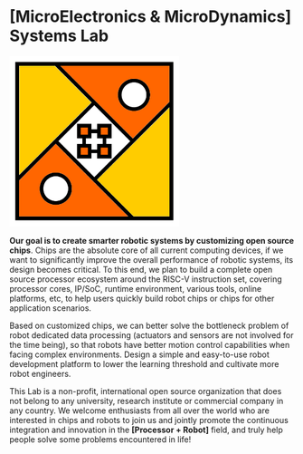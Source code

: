 # [MicroElectronics & MicroDynamics] Systems Lab

<img src="../images/memdsl.png" alt="MEMDSL Logo" width="300px" />

**Our goal is to create smarter robotic systems by customizing open source chips**. Chips are the absolute core of all current computing devices, if we want to significantly improve the overall performance of robotic systems, its design becomes critical. To this end, we plan to build a complete open source processor ecosystem around the RISC-V instruction set, covering processor cores, IP/SoC, runtime environment, various tools, online platforms, etc, to help users quickly build robot chips or chips for other application scenarios.

Based on customized chips, we can better solve the bottleneck problem of robot dedicated data processing (actuators and sensors are not involved for the time being), so that robots have better motion control capabilities when facing complex environments. Design a simple and easy-to-use robot development platform to lower the learning threshold and cultivate more robot engineers.

This Lab is a non-profit, international open source organization that does not belong to any university, research institute or commercial company in any country. We welcome enthusiasts from all over the world who are interested in chips and robots to join us and jointly promote the continuous integration and innovation in the **[Processor + Robot]** field, and truly help people solve some problems encountered in life!
